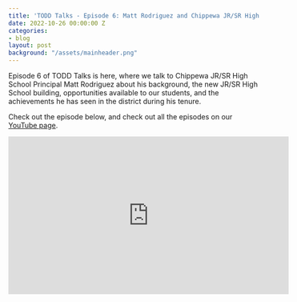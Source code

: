 ```yaml
---
title: 'TODD Talks - Episode 6: Matt Rodriguez and Chippewa JR/SR High School'
date: 2022-10-26 00:00:00 Z
categories:
- blog
layout: post
background: "/assets/mainheader.png"
---
```


Episode 6 of TODD Talks is here, where we talk to Chippewa JR/SR High School Principal Matt Rodriguez about his background, the new JR/SR High School building, opportunities available to our students, and the achievements he has seen in the district during his tenure.

Check out the episode below, and check out all the episodes on our [YouTube page](https://www.youtube.com/playlist?list=PLw3SLzv82EP5K2CtraKpOq6XKhfKkdN14).

<iframe width="560" height="315" src="https://www.youtube.com/embed/mX8nnE6ZVGs" title="YouTube video player" frameborder="0" allow="accelerometer; autoplay; clipboard-write; encrypted-media; gyroscope; picture-in-picture" allowfullscreen></iframe>



